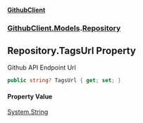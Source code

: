 #### [GithubClient](index 'index')
### [GithubClient.Models](GithubClient.Models 'GithubClient.Models').[Repository](GithubClient.Models.Repository 'GithubClient.Models.Repository')

## Repository.TagsUrl Property

Github API Endpoint Url

```csharp
public string? TagsUrl { get; set; }
```

#### Property Value
[System.String](https://docs.microsoft.com/en-us/dotnet/api/System.String 'System.String')